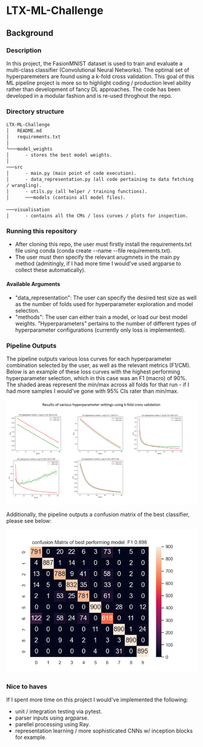# LTX-ML-Challenge
 
## Background

### Description

In this project, the FasionMNIST dataset is used to train and evaluate a multi-class classifier (Convolutional Neural Networks). The optimal set of hyperparemeters are found using a k-fold cross validation. This goal of this ML pipeline project is more so to highlight coding / production level ability rather than development of fancy DL approaches. The code has been developed in a modular fashion and is re-used throghout the repo. 

### Directory structure

```
LTX-ML-Challenge
│   README.md
│   requirements.txt     
│
└───model_weights
│      - stores the best model weights.
│  
───src
│      - main.py (main point of code execution).
│      - data_representation.py (all code pertaining to data fetching / wrangling).
│      - utils.py (all helper / training functions).
│      ───models (contains all model files).

───visualisation
│      - contains all the CMs / loss curves / plots for inspection.
```


### Running this repository

- After cloning this repo, the user must firstly install the requirements.txt file using conda (conda create --name <env> --file requirements.txt).
- The user must then specify the relevant arugmnets in the main.py method (admitingly, if I had more time I would've used argparse to collect these automatically).

#### Available Arguments

- "data_representation": The user can specify the desired test size as well as the number of folds used for hyperparameter exploration and model selection.
- "methods": The user can either train a model, or load our best model weights. "Hyperparameters" pertains to the number of different types of hyperparameter configurations (currently only loss is implemented).

### Pipeline Outputs

The pipeline outputs various loss curves for each hyperparameter combination selected by the user, as well as the relevant metrics (F1/CM). Below is an example of these loss curves with the highest performing hyperparameter selection, which in this case was an F1 (macro) of 90%. The shaded areas represent the min/max across all folds for that run - if I had more samples I would've gone with 95% CIs rater than min/max.

<img src="/visualisation/hyperparam_exploration.PNG"> 


Additionally, the pipeline outputs a confusion matrix of the best classifier, please see below:


<img src="/visualisation/cm_best.png"> 

### Nice to haves

If I spent more time on this project I would've implemented the following:

- unit / integration testing via pytest.
- parser inputs using argparse.
- parellel processing using Ray.
- representation learning / more sophisticated CNNs w/ inception blocks for example.